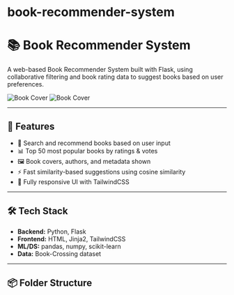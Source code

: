 # book-recommender-system

# 📚 Book Recommender System

A web-based Book Recommender System built with Flask, using collaborative filtering and book rating data to suggest books based on user preferences.

![Book Cover](screenshots/book-cover.png)
![Book Cover](screenshots/book-cover.png)


---

## 🚀 Features

- 🔎 Search and recommend books based on user input
- 📊 Top 50 most popular books by ratings & votes
- 🖼️ Book covers, authors, and metadata shown
- ⚡ Fast similarity-based suggestions using cosine similarity
- 🎨 Fully responsive UI with TailwindCSS

---

## 🛠️ Tech Stack

- **Backend:** Python, Flask
- **Frontend:** HTML, Jinja2, TailwindCSS
- **ML/DS:** pandas, numpy, scikit-learn
- **Data:** Book-Crossing dataset

---

## 📦 Folder Structure

